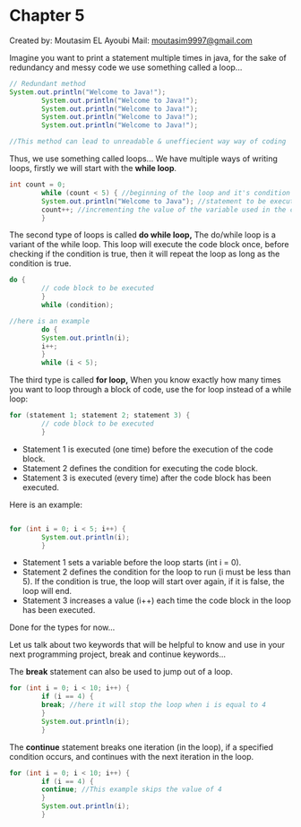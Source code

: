# Chapter 5

Created by: Moutasim EL Ayoubi
Mail: moutasim9997@gmail.com

Imagine you want to print a statement multiple times in java, for the sake of redundancy and messy code we use something called a loop...

```java
// Redundant method
System.out.println("Welcome to Java!");
        System.out.println("Welcome to Java!");
        System.out.println("Welcome to Java!");
        System.out.println("Welcome to Java!");
        System.out.println("Welcome to Java!");

//This method can lead to unreadable & uneffiecient way way of coding
```

Thus, we use something called loops... We have multiple ways of writing loops, firstly we will start with the **while loop**.

```java
int count = 0;
        while (count < 5) { //beginning of the loop and it's condition before executing
        System.out.println("Welcome to Java"); //statement to be executed
        count++; //incrementing the value of the variable used in the condition
        }
```

The second type of loops is called **do while loop,** The do/while loop is a variant of the while loop. This loop will execute the code block once, before checking if the condition is true, then it will repeat the loop as long as the condition is true.

```java
do {
        // code block to be executed
        }
        while (condition);

//here is an example
        do {
        System.out.println(i);
        i++;
        }
        while (i < 5);
```

The third type is called **for loop,** When you know exactly how many times you want to loop through a block of code, use the for loop instead of a while loop:

```java
for (statement 1; statement 2; statement 3) {
        // code block to be executed
        }
```

- Statement 1 is executed (one time) before the execution of the code block.
- Statement 2 defines the condition for executing the code block.
- Statement 3 is executed (every time) after the code block has been executed.

Here is an example:

```java

for (int i = 0; i < 5; i++) {
        System.out.println(i);
        }
```

- Statement 1 sets a variable before the loop starts (int i = 0).
- Statement 2 defines the condition for the loop to run (i must be less than 5). If the condition is true, the loop will start over again, if it is false, the loop will end.
- Statement 3 increases a value (i++) each time the code block in the loop has been executed.

Done for the types for now...

Let us talk about two keywords that will be helpful to know and use in your next programming project, break and continue keywords...

The **break** statement can also be used to jump out of a loop.

```java
for (int i = 0; i < 10; i++) {
        if (i == 4) {
        break; //here it will stop the loop when i is equal to 4
        }
        System.out.println(i);
        } 
```

The **continue** statement breaks one iteration (in the loop), if a specified condition occurs, and continues with the next iteration in the loop.

```java
for (int i = 0; i < 10; i++) {
        if (i == 4) {
        continue; //This example skips the value of 4
        }
        System.out.println(i);
        }
```
